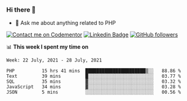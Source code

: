 ### Hi there 👋

<!--
**mustafaculban/mustafaculban** is a ✨ _special_ ✨ repository because its `README.md` (this file) appears on your GitHub profile.

Here are some ideas to get you started:

- 🌱 I’m currently learning ...
- 👯 I’m looking to collaborate on ...
- 🤔 I’m looking for help with ...
- 📫 How to reach me: ...
- 😄 Pronouns: ...
- ⚡ Fun fact: ...

-->
- 💬 Ask me about anything related to PHP

[![Contact me on Codementor](https://www.codementor.io/m-badges/karamusluk/book-session.svg)](https://www.codementor.io/@karamusluk?refer=badge)
[![Linkedin Badge](https://img.shields.io/badge/-Mustafa%20Culban-blue?style=social&logo=Linkedin&logoColor=blue&link=https://www.linkedin.com/in/mustafaculban/)](https://www.linkedin.com/in/mustafaculban/) 
[![GitHub followers](https://img.shields.io/github/followers/karamusluk?label=Follow&style=social)](https://github.com/karamusluk/?tab=follow)


📊 **This week I spent my time on**
<!--START_SECTION:waka-->
```text
Week: 22 July, 2021 - 28 July, 2021

PHP          15 hrs 41 mins  ██████████████████████▒░░   88.86 % 
Text         39 mins         █░░░░░░░░░░░░░░░░░░░░░░░░   03.77 % 
SQL          35 mins         ▓░░░░░░░░░░░░░░░░░░░░░░░░   03.32 % 
JavaScript   34 mins         ▓░░░░░░░░░░░░░░░░░░░░░░░░   03.28 % 
JSON         5 mins          ░░░░░░░░░░░░░░░░░░░░░░░░░   00.56 % 
```
<!--END_SECTION:waka-->

